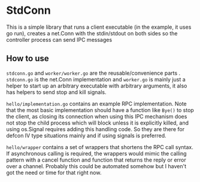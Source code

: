 # StdConn

This is a simple library that runs a client executable (in the example, it
uses go run), creates a net.Conn with the stdin/stdout on both sides so the
controller process can send IPC messages

## How to use

`stdconn.go` and `worker/worker.go` are the reusable/convenience parts
. `stdconn.go` is the net.Conn implementation and `worker.go` is mainly just
 a helper to start up an arbitrary executable with arbitrary arguments, it
  also has helpers to send stop and kill signals.
 
`hello/implementation.go` contains an example RPC implementation. Note that the
most basic implementation should have a function like `Bye()` to stop the
client, as closing its connection when using this IPC mechanism does not stop 
the child process which will block unless it is explicitly killed, and using
os.Signal requires adding this handling code. So they are there for defcon IV
type situations mainly and if using signals is preferred.
 
`hello/wrapper` contains a set of wrappers that shortens the RPC call syntax.
If asynchronous calling is required, the wrappers would mimic the calling
pattern with a cancel function and function that returns the reply or error
over a channel. Probably this could be automated somehow but I haven't got
the need or time for that right now. 